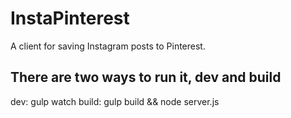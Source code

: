 
# InstaPinterest

A client for saving Instagram posts to Pinterest.

## There are two ways to run it, dev and build

dev: gulp watch
build: gulp build && node server.js

